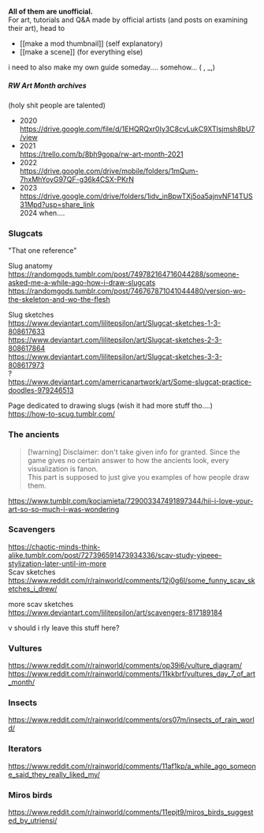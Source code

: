 **All of them are unofficial.**  
For art, tutorials and Q&A made by official artists (and posts on examining their art), head to
- [[make a mod thumbnail]] (self explanatory)
- [[make a scene]] (for everything else)

i need to also make my own guide someday.... somehow... ( , \_,)

##### RW Art Month archives  
(holy shit people are talented)  
- 2020  
https://drive.google.com/file/d/1EHQRQxr0Iy3C8cvLukC9XTIsjmsh8bU7/view  
- 2021  
https://trello.com/b/8bh9gopa/rw-art-month-2021  
- 2022  
https://drive.google.com/drive/mobile/folders/1mQum-7hxMhYoyG97QF-g36k4CSX-PKrN  
- 2023  
https://drive.google.com/drive/folders/1idv_inBpwTXj5oa5ajnvNF14TUS31Mpd?usp=share_link  
2024 when....


### Slugcats  
"That one reference"

  
Slug anatomy  
https://randomgods.tumblr.com/post/749782164716044288/someone-asked-me-a-while-ago-how-i-draw-slugcats  
https://randomgods.tumblr.com/post/746767871041044480/version-wo-the-skeleton-and-wo-the-flesh

Slug sketches  
https://www.deviantart.com/lilitepsilon/art/Slugcat-sketches-1-3-808617633  
https://www.deviantart.com/lilitepsilon/art/Slugcat-sketches-2-3-808617864  
https://www.deviantart.com/lilitepsilon/art/Slugcat-sketches-3-3-808617973  
?  
https://www.deviantart.com/amerricanartwork/art/Some-slugcat-practice-doodles-979246513

Page dedicated to drawing slugs (wish it had more stuff tho....)  
https://how-to-scug.tumblr.com/

### The ancients  
> [!warning] Disclaimer: don't take given info for granted.
> Since the game gives no certain answer to how the ancients look, every visualization is fanon.  
> This part is supposed to just give you examples of how people draw them.

https://www.tumblr.com/kociamieta/729003347491897344/hii-i-love-your-art-so-so-much-i-was-wondering

### Scavengers  
https://chaotic-minds-think-alike.tumblr.com/post/727396591473934336/scav-study-yipeee-stylization-later-until-im-more  
Scav sketches  
https://www.reddit.com/r/rainworld/comments/12j0g6l/some_funny_scav_sketches_i_drew/

more scav sketches  
https://www.deviantart.com/lilitepsilon/art/scavengers-817189184

v should i rly leave this stuff here?  
### Vultures  
https://www.reddit.com/r/rainworld/comments/op39i6/vulture_diagram/  
https://www.reddit.com/r/rainworld/comments/11kkbrf/vultures_day_7_of_art_month/

### Insects  
https://www.reddit.com/r/rainworld/comments/ors07m/insects_of_rain_world/

### Iterators  
https://www.reddit.com/r/rainworld/comments/11af1kp/a_while_ago_someone_said_they_really_liked_my/

### Miros birds  
https://www.reddit.com/r/rainworld/comments/11epjt9/miros_birds_suggested_by_utriensi/  